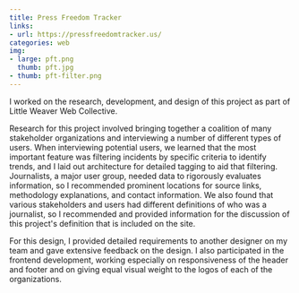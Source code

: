 ```yaml
---
title: Press Freedom Tracker
links:
- url: https://pressfreedomtracker.us/
categories: web
img:
- large: pft.png
  thumb: pft.jpg
- thumb: pft-filter.png
---
```


I worked on the research, development, and design of this project as part of Little Weaver Web Collective.

Research for this project involved bringing together a coalition of many stakeholder organizations and interviewing a number of different types of users. When interviewing potential users, we learned that the most important feature was filtering incidents by specific criteria to identify trends, and I laid out architecture for detailed tagging to aid that filtering. Journalists, a major user group, needed data to rigorously evaluates information, so I recommended prominent locations for source links, methodology explanations, and contact information. We also found that various stakeholders and users had different definitions of who was a journalist, so I recommended and provided information for the discussion of this project's definition that is included on the site.

For this design, I provided detailed requirements to another designer on my team and gave extensive feedback on the design. I also participated in the frontend development, working especially on responsiveness of the header and footer and on giving equal visual weight to the logos of each of the organizations.
